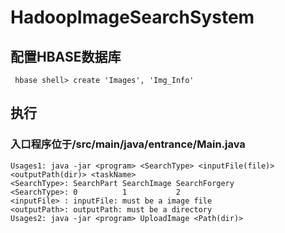 # HadoopImageSearchSystem

## 配置HBASE数据库
```
 hbase shell> create 'Images', 'Img_Info'
```
## 执行
  ### 入口程序位于/src/main/java/entrance/Main.java
  
```
Usages1: java -jar <program> <SearchType> <inputFile(file)> <outputPath(dir)> <taskName>
<SearchType>: SearchPart SearchImage SearchForgery
<SearchType>: 0          1           2
<inputFile> : inputFile: must be a image file
<outputPath>: outputPath: must be a directory
Usages2: java -jar <program> UploadImage <Path(dir)>
```
